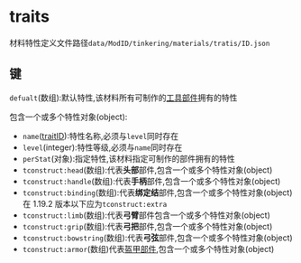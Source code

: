 # traits

材料特性定义文件路径`data/ModID/tinkering/materials/tratis/ID.json`

## 键

`defualt`(数组):默认特性,该材料所有可制作的[工具部件](#一些补充)拥有的特性

包含一个或多个特性对象(object):

* `name`([traitID](Gammers.md#traitid)):特性名称,必须与`level`同时存在
* `level`(integer):特性等级,必须与`name`同时存在
* `perStat`(对象):指定特性,该材料指定可制作的部件拥有的特性
* `tconstruct:head`(数组):代表**头部**部件,包含一个或多个特性对象(object)
* `tconstruct:handle`(数组):代表**手柄**部件,包含一个或多个特性对象(object)
* `tconstruct:binding`(数组):代表**绑定结**部件,包含一个或多个特性对象(object)在 1.19.2 版本以下应为`tconstruct:extra`
* `tconstruct:limb`(数组):代表**弓臂**部件包含一个或多个特性对象(object)
* `tconstruct:grip`(数组):代表**弓把**部件,包含一个或多个特性对象(object)
* `tconstruct:bowstring`(数组):代表**弓弦**部件,包含一个或多个特性对象(object)
* `tconstruct:armor`(数组)代表[盔甲部件](#一些补充),包含一个或多个特性对象(object)
